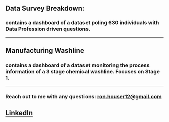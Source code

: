 ## Data Survey Breakdown:
### contains a dashboard of a dataset poling 630 individuals with Data Profession driven questions.
------------------------------------------------------------------------------------------------------------------------------------------------
## Manufacturing Washline
### contains a dashboard of a dataset monitoring the process information of a 3 stage chemical washline. Focuses on Stage 1.
------------------------------------------------------------------------------------------------------------------------------------------------
### Reach out to me with any questions: ron.houser12@gmail.com

## [LinkedIn](https://www.linkedin.com/in/ron-houser-429052203/)
